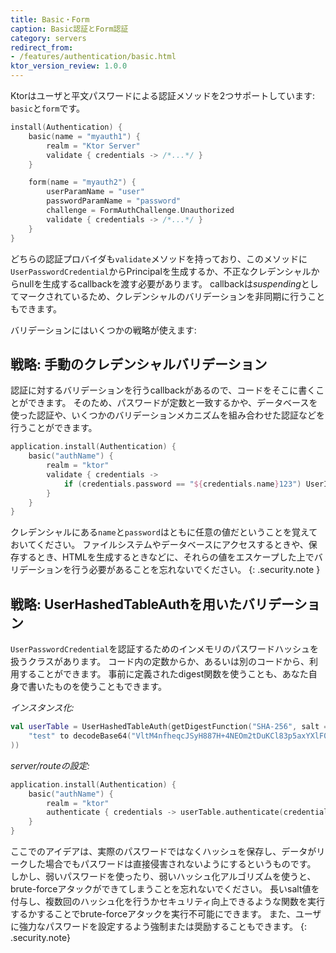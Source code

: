 ```yaml
---
title: Basic・Form
caption: Basic認証とForm認証
category: servers
redirect_from:
- /features/authentication/basic.html
ktor_version_review: 1.0.0
---
```


Ktorはユーザと平文パスワードによる認証メソッドを2つサポートしています:
`basic`と`form`です。

```kotlin
install(Authentication) {
    basic(name = "myauth1") {
        realm = "Ktor Server"
        validate { credentials -> /*...*/ }
    }

    form(name = "myauth2") {
        userParamName = "user"
        passwordParamName = "password"
        challenge = FormAuthChallenge.Unauthorized
        validate { credentials -> /*...*/ }
    }
}
```

どちらの認証プロバイダも`validate`メソッドを持っており、このメソッドに
`UserPasswordCredential`からPrincipalを生成するか、不正なクレデンシャルからnullを生成するcallbackを渡す必要があります。
callbackは*suspending*としてマークされているため、クレデンシャルのバリデーションを非同期に行うこともできます。 

バリデーションにはいくつかの戦略が使えます:

## 戦略: 手動のクレデンシャルバリデーション

認証に対するバリデーションを行うcallbackがあるので、コードをそこに書くことができます。
そのため、パスワードが定数と一致するかや、データベースを使った認証や、いくつかのバリデーションメカニズムを組み合わせた認証などを行うことができます。

```kotlin
application.install(Authentication) {
    basic("authName") {
        realm = "ktor"
        validate { credentials ->
            if (credentials.password == "${credentials.name}123") UserIdPrincipal(credentials.name) else null
        }
    }
}
```

クレデンシャルにある`name`と`password`はともに任意の値だということを覚えておいてください。
ファイルシステムやデータベースにアクセスするときや、保存するとき、HTMLを生成するときなどに、それらの値をエスケープした上でバリデーションを行う必要があることを忘れないでください。
{: .security.note }

## 戦略: UserHashedTableAuthを用いたバリデーション

`UserPasswordCredential`を認証するためのインメモリのパスワードハッシュを扱うクラスがあります。
コード内の定数からか、あるいは別のコードから、利用することができます。
事前に定義されたdigest関数を使うことも、あなた自身で書いたものを使うこともできます。

*インスタンス化:*

```kotlin
val userTable = UserHashedTableAuth(getDigestFunction("SHA-256", salt = "ktor"), mapOf(
    "test" to decodeBase64("VltM4nfheqcJSyH887H+4NEOm2tDuKCl83p5axYXlF0=") // sha256 for "test"
))
```

*server/routeの設定:*

```kotlin
application.install(Authentication) {
    basic("authName") {
        realm = "ktor"
        authenticate { credentials -> userTable.authenticate(credentials) }
    }
}
```

ここでのアイデアは、実際のパスワードではなくハッシュを保存し、データがリークした場合でもパスワードは直接侵害されないようにするというものです。
しかし、弱いパスワードを使ったり、弱いハッシュ化アルゴリズムを使うと、brute-forceアタックができてしまうことを忘れないでください。
長いsalt値を付与し、複数回のハッシュ化を行うかセキュリティ向上できるような関数を実行するかすることでbrute-forceアタックを実行不可能にできます。
また、ユーザに強力なパスワードを設定するよう強制または奨励することもできます。
{: .security.note}
